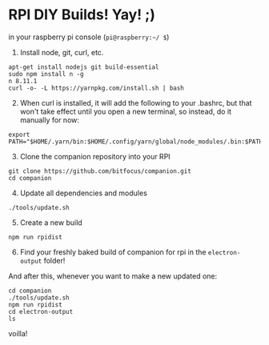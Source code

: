 # RPI DIY Builds! Yay! ;) 

in your raspberry pi console (```pi@raspberry:~/ $```)

1. Install node, git, curl, etc.
```
apt-get install nodejs git build-essential
sudo npm install n -g
n 8.11.1
curl -o- -L https://yarnpkg.com/install.sh | bash
```

2. When curl is installed, it will add the following to your .bashrc, but that won't take effect until you open a new terminal, so instead, do it manually for now:
```
export PATH="$HOME/.yarn/bin:$HOME/.config/yarn/global/node_modules/.bin:$PATH"
```

3. Clone the companion repository into your RPI
```
git clone https://github.com/bitfocus/companion.git
cd companion
```

4. Update all dependencies and modules
```
./tools/update.sh
```

5. Create a new build
```
npm run rpidist
```

6. Find your freshly baked build of companion for rpi in the ```electron-output``` folder!


And after this, whenever you want to make a new updated one:
```
cd companion
./tools/update.sh
npm run rpidist
cd electron-output
ls
```
voilla!
